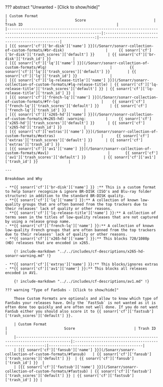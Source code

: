 ??? abstract "Unwanted - [Click to show/hide]"

    | Custom Format                                                                                                   |                               Score                               | Trash ID                                           |
    |-----------------------------------------------------------------------------------------------------------------|:-----------------------------------------------------------------:|----------------------------------------------------|
    | [{{ sonarr['cf']['br-disk']['name'] }}](/Sonarr/sonarr-collection-of-custom-formats/#br-disk)                   |     {{ sonarr['cf']['br-disk']['trash_scores']['default'] }}      | {{ sonarr['cf']['br-disk']['trash_id'] }}          |
    | [{{ sonarr['cf']['lq']['name'] }}](/Sonarr/sonarr-collection-of-custom-formats/#lq)                             |        {{ sonarr['cf']['lq']['trash_scores']['default'] }}        | {{ sonarr['cf']['lq']['trash_id'] }}               |
    | [{{ sonarr['cf']['lq-release-title']['name'] }}](/Sonarr/sonarr-collection-of-custom-formats/#lq-release-title) | {{ sonarr['cf']['lq-release-title']['trash_scores']['default'] }} | {{ sonarr['cf']['lq-release-title']['trash_id'] }} |
    | [{{ sonarr['cf']['french-lq']['name'] }}](/Sonarr/sonarr-collection-of-custom-formats/#fr-lq)                   |    {{ sonarr['cf']['french-lq']['trash_scores']['default'] }}     | {{ sonarr['cf']['french-lq']['trash_id'] }}        |
    | [{{ sonarr['cf']['x265-hd']['name'] }}](/Sonarr/sonarr-collection-of-custom-formats/#x265-hd) :warning:         |     {{ sonarr['cf']['x265-hd']['trash_scores']['default'] }}      | {{ sonarr['cf']['x265-hd']['trash_id'] }}          |
    | [{{ sonarr['cf']['extras']['name'] }}](/Sonarr/sonarr-collection-of-custom-formats/#extras)                     |      {{ sonarr['cf']['extras']['trash_scores']['default'] }}      | {{ sonarr['cf']['extras']['trash_id'] }}           |
    | [{{ sonarr['cf']['av1']['name'] }}](/Sonarr/sonarr-collection-of-custom-formats/#av1)                           |       {{ sonarr['cf']['av1']['trash_scores']['default'] }}        | {{ sonarr['cf']['av1']['trash_id'] }}              |

    ---

    Breakdown and Why

    - **{{ sonarr['cf']['br-disk']['name'] }} :** This is a custom format to help Sonarr recognize & ignore BR-DISK (ISO's and Blu-ray folder structure) in addition to the standard BR-DISK quality.
    - **{{ sonarr['cf']['lq']['name'] }}:** A collection of known low-quality groups that are often banned from the top trackers due to their releases' lack of quality or other reasons.
    - **{{ sonarr['cf']['lq-release-title']['name'] }}:** A collection of terms seen in the titles of low-quality releases that are not captured by using a release group name.
    - **{{ sonarr['cf']['french-lq']['name'] }}:** A collection of known low-quality French groups that are often banned from the top trackers due to their releases' lack of quality or other reasons.
    - **{{ sonarr['cf']['x265-hd']['name'] }}:** This blocks 720/1080p (HD) releases that are encoded in x265.

        {! include-markdown "../../includes/cf-descriptions/x265-hd-sonarr-warning.md" !}

    - **{{ sonarr['cf']['extras']['name'] }}:** This blocks/ignores extras
    - **{{ sonarr['cf']['av1']['name'] }}:** This blocks all releases encoded in AV1.

        {! include-markdown "../../includes/cf-descriptions/av1.md" !}

    ??? warning "Type of FanSubs - [Click to show/hide]"

        Those Custom Formats are optionals and allow to know which type of FanSubs your releases have. Only the `FastSub` is not wanted as it is often done too quickly and are often not well done. If you do not want FanSub either you should also score it to {{ sonarr['cf']['fastsub']['trash_scores']['default'] }}.

        | Custom Format                                                                                 |                          Score                           | Trash ID                                  |
        |-----------------------------------------------------------------------------------------------|:--------------------------------------------------------:|-------------------------------------------|
        | [{{ sonarr['cf']['fansub']['name'] }}](/Sonarr/sonarr-collection-of-custom-formats/#fansub)   | {{ sonarr['cf']['fansub']['trash_scores']['default'] }}  | {{ sonarr['cf']['fansub']['trash_id'] }}  |
        | [{{ sonarr['cf']['fastsub']['name'] }}](/Sonarr/sonarr-collection-of-custom-formats/#fastsub) | {{ sonarr['cf']['fastsub']['trash_scores']['default'] }} | {{ sonarr['cf']['fastsub']['trash_id'] }} |
